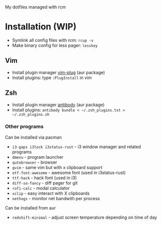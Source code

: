 My dotfiles managed with rcm

# Installation (WIP)
* Symlink all config files with rcm: `rcup -v`
* Make binary config for less pager: `lesskey`
## Vim
* Install plugin manager [vim-plug](https://aur.archlinux.org/packages/vim-plug/) (aur package)
* Install plugins: type `:PlugInstall` in vim
## Zsh
* Install plugin manager [antibody](https://aur.archlinux.org/packages/antibody) (aur package)
* Install plugins: `antibody bundle < ~/.zsh_plugins.txt > ~/.zsh_plugins.sh`
### Other programs
Can be installed via pacman

* `i3-gaps i3lock i3status-rust` - i3 window manager and related programs
* `dmenu` - program launcher
* `qutebrowser` - browser
* `gvim` - same vim but with x clipboard support
* `otf-font-awesome` - awesome font (used in i3status-rust)
* `ttf-hack` - hack font (used in i3)
* `diff-so-fancy` - diff pager for git
* `rofi-calc` - modal calculator
* `xclip` - easy interact with X clipboards
* `nethogs` - monitor net bandwith per process

Can be installed from aur

* `redshift-minimal` - adjust screen temperature depending on time of day

